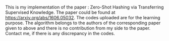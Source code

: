 This is my implementation of the paper : Zero-Shot Hashing via Transferring Supervised Knowledge. The paper could be found at https://arxiv.org/abs/1606.05032. The codes uploaded are for the learning purpose. The algorithm belongs to the authors of the corresponding paper given to above and there is no contribution from my side to the paper. Contact me, if there is any discrepancy in the codes. 
